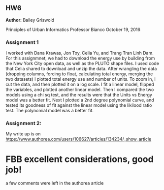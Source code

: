 ## HW6 
**Author:** Bailey Griswold

Principles of Urban Informatics
Professor Bianco
October 19, 2016

### Assignment 1
I worked with Dana Krawas, Jon Toy, Celia Yu, and Trang Tran Linh Dam.
For this assignmnet, we had to download the energy use by building from the New York City open data, as well as the PLUTO shape files.
I used code that Celia shared to download and unzip the data. After wrangling the data (dropping columns, forcing to float, calculating total energy, merging the two datasets)
I plotted total energy use and number of units.  To zoom in, I cut the data, and then plotted it on a log scale. 
I fit a linear model, flipped the variables, and plotted another linear model.  Then I compared the two models using a chi sq test, and the results were that
the Units vs Energy model was a better fit. Next I plotted a 2nd degree polynomial curve, and tested its goodness of fit against the linear model using the likilood ratio test.
The polynomial model was a better fit.

### Assignment 2:
My write up is on https://www.authorea.com/users/106627/articles/134234/_show_article

# FBB excellent considerations, good job! 
a few comments were left in the authorea article
